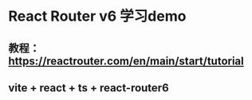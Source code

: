 # React Router v6 学习demo

## 教程： https://reactrouter.com/en/main/start/tutorial

## vite + react + ts + react-router6